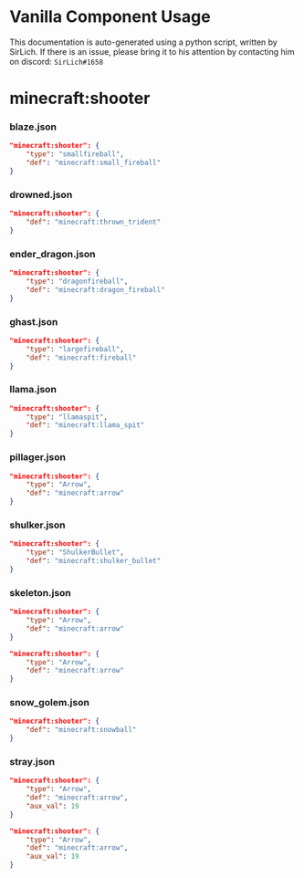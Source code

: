 # Vanilla Component Usage
This documentation is auto-generated using a python script, written by SirLich. If there is an issue, please bring it to his attention by contacting him on discord: `SirLich#1658`

# minecraft:shooter
### blaze.json
```JSON
"minecraft:shooter": {
    "type": "smallfireball",
    "def": "minecraft:small_fireball"
}
```

### drowned.json
```JSON
"minecraft:shooter": {
    "def": "minecraft:thrown_trident"
}
```

### ender_dragon.json
```JSON
"minecraft:shooter": {
    "type": "dragonfireball",
    "def": "minecraft:dragon_fireball"
}
```

### ghast.json
```JSON
"minecraft:shooter": {
    "type": "largefireball",
    "def": "minecraft:fireball"
}
```

### llama.json
```JSON
"minecraft:shooter": {
    "type": "llamaspit",
    "def": "minecraft:llama_spit"
}
```

### pillager.json
```JSON
"minecraft:shooter": {
    "type": "Arrow",
    "def": "minecraft:arrow"
}
```

### shulker.json
```JSON
"minecraft:shooter": {
    "type": "ShulkerBullet",
    "def": "minecraft:shulker_bullet"
}
```

### skeleton.json
```JSON
"minecraft:shooter": {
    "type": "Arrow",
    "def": "minecraft:arrow"
}
```

```JSON
"minecraft:shooter": {
    "type": "Arrow",
    "def": "minecraft:arrow"
}
```

### snow_golem.json
```JSON
"minecraft:shooter": {
    "def": "minecraft:snowball"
}
```

### stray.json
```JSON
"minecraft:shooter": {
    "type": "Arrow",
    "def": "minecraft:arrow",
    "aux_val": 19
}
```

```JSON
"minecraft:shooter": {
    "type": "Arrow",
    "def": "minecraft:arrow",
    "aux_val": 19
}
```

